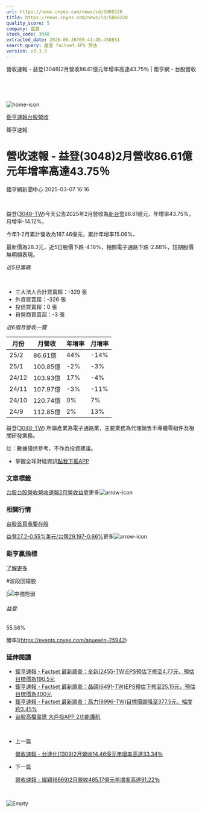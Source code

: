 ```yaml
---
url: https://news.cnyes.com/news/id/5888228
title: https://news.cnyes.com/news/id/5888228
quality_score: 5
company: 益登
stock_code: 3048
extracted_date: 2025-06-26T05:41:45.458651
search_query: 益登 factset EPS 預估
version: v3.3.3
---
```


營收速報 - 益登(3048)2月營收86.61億元年增率高達43.75％ | 鉅亨網 - 台股營收

‌

‌

![home-icon](/assets/icons/breadCrumb/symbol-icon-home.svg)

[鉅亨速報](/news/cat/anue_live)[台股營收](/news/cat/tw_revenue)

鉅亨速報

# 營收速報 - 益登(3048)2月營收86.61億元年增率高達43.75％

鉅亨網新聞中心 2025-03-07 16:16

‌

益登([3048-TW](https://www.cnyes.com/twstock/3048))今天公告2025年2月營收為[新台幣](https://invest.cnyes.com/forex/detail/usdtwd)86.61億元，年增率43.75%，月增率-14.12%。

今年1-2月累計營收為187.46億元，累計年增率15.06%。

最新價為28.3元，近5日股價下跌-4.18%，相關電子通路下跌-2.88%，短期股價無明顯表現。

*近5日籌碼*

‌

* 三大法人合計買賣超：-329 張
* 外資買賣超：-326 張
* 投信買賣超：0 張
* 自營商買賣超：-3 張

*近6個月營收一覽*

| 月份 | 月營收 | 年增率 | 月增率 |
| --- | --- | --- | --- |
| 25/2 | 86.61億 | 44% | -14% |
| 25/1 | 100.85億 | -2% | -3% |
| 24/12 | 103.93億 | 17% | -4% |
| 24/11 | 107.97億 | -3% | -11% |
| 24/10 | 120.74億 | 0% | 7% |
| 24/9 | 112.85億 | 2% | 13% |

益登([3048-TW](https://www.cnyes.com/twstock/3048)) 所屬產業為電子通路業，主要業務為代理銷售半導體零組件及相關研發業務。

註：數據僅供參考，不作為投資建議。

* 掌握全球財經資訊[點我下載APP](http://www.cnyes.com/app/?utm_source=mweb&utm_medium=HamMenuBanner&utm_campaign=fixed&utm_content=entr)

### 文章標籤

[台股](https://news.cnyes.com/tag/台股 "台股")[台股營收](https://news.cnyes.com/tag/台股營收 "台股營收")[營收速報](https://news.cnyes.com/tag/營收速報 "營收速報")[2月營收](https://news.cnyes.com/tag/2月營收 "2月營收")[益登](https://news.cnyes.com/tag/益登 "益登")更多![arrow-icon](/assets/icons/arrows/arrow-down.svg)

### 相關行情

[台股首頁](https://www.cnyes.com/twstock)[我要存股](https://supr.link/8OHaU)

[益登27.2-0.55%](https://www.cnyes.com/twstock/3048)[美元/台幣29.197-0.66%](https://invest.cnyes.com/forex/detail/USDTWD)更多![arrow-icon](/assets/icons/arrows/arrow-down.svg)

### 鉅亨贏指標

[了解更多](https://events.cnyes.com/anuewin-25942)

#波段回檔股

[![中強短弱](/assets/icons/win-indicator/long-to-short.svg)

###### 益登

55.56%

勝率](https://events.cnyes.com/anuewin-25942)

### 延伸閱讀

* [鉅亨速報 - Factset 最新調查：全新(2455-TW)EPS預估下修至4.77元，預估目標價為190.5元](/news/id/5888128)
* [鉅亨速報 - Factset 最新調查：晶碩(6491-TW)EPS預估下修至25.15元，預估目標價為400元](/news/id/5888127)
* [鉅亨速報 - Factset 最新調查：高力(8996-TW)目標價調降至377.5元，幅度約3.45%](/news/id/5888126)
* [台股高檔震盪 大戶投APP 2功能護航](/news/id/5887893)

‌

* 上一篇

  [營收速報 - 台達化(1309)2月營收14.46億元年增率高達33.34％](/news/id/5889212)
* 下一篇

  [營收速報 - 緯穎(6669)2月營收465.17億元年增率高達91.22％](/news/id/5887507)

‌

![Empty](/assets/icons/skeleton/empty-image.svg)

‌